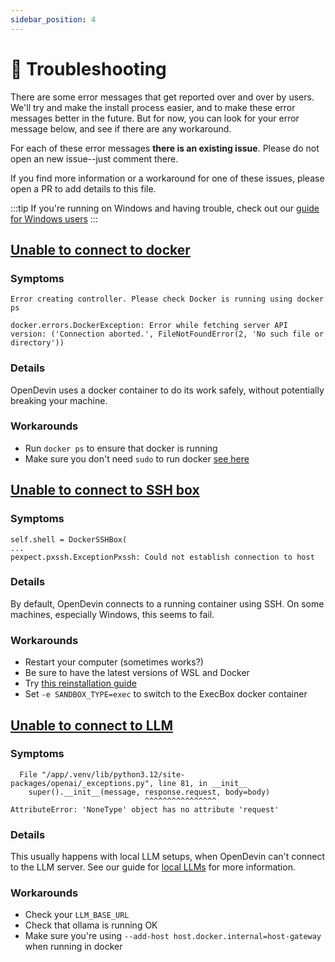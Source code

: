 ```yaml
---
sidebar_position: 4
---
```


# 🚧 Troubleshooting

There are some error messages that get reported over and over by users.
We'll try and make the install process easier, and to make these error messages
better in the future. But for now, you can look for your error message below,
and see if there are any workaround.

For each of these error messages **there is an existing issue**. Please do not
open an new issue--just comment there.

If you find more information or a workaround for one of these issues, please
open a PR to add details to this file.

:::tip
If you're running on Windows and having trouble, check out our [guide for Windows users](troubleshooting/windows)
:::

## [Unable to connect to docker](https://github.com/OpenDevin/OpenDevin/issues/1226)

### Symptoms

```
Error creating controller. Please check Docker is running using docker ps
```

```
docker.errors.DockerException: Error while fetching server API version: ('Connection aborted.', FileNotFoundError(2, 'No such file or directory'))
```

### Details

OpenDevin uses a docker container to do its work safely, without potentially breaking your machine.

### Workarounds

- Run `docker ps` to ensure that docker is running
- Make sure you don't need `sudo` to run docker [see here](https://www.baeldung.com/linux/docker-run-without-sudo)

## [Unable to connect to SSH box](https://github.com/OpenDevin/OpenDevin/issues/1156)

### Symptoms

```
self.shell = DockerSSHBox(
...
pexpect.pxssh.ExceptionPxssh: Could not establish connection to host
```

### Details

By default, OpenDevin connects to a running container using SSH. On some machines,
especially Windows, this seems to fail.

### Workarounds

- Restart your computer (sometimes works?)
- Be sure to have the latest versions of WSL and Docker
- Try [this reinstallation guide](https://github.com/OpenDevin/OpenDevin/issues/1156#issuecomment-2064549427)
- Set `-e SANDBOX_TYPE=exec` to switch to the ExecBox docker container

## [Unable to connect to LLM](https://github.com/OpenDevin/OpenDevin/issues/1208)

### Symptoms

```
  File "/app/.venv/lib/python3.12/site-packages/openai/_exceptions.py", line 81, in __init__
    super().__init__(message, response.request, body=body)
                              ^^^^^^^^^^^^^^^^
AttributeError: 'NoneType' object has no attribute 'request'
```

### Details

This usually happens with local LLM setups, when OpenDevin can't connect to the LLM server.
See our guide for [local LLMs](llms/localLLMs) for more information.

### Workarounds

- Check your `LLM_BASE_URL`
- Check that ollama is running OK
- Make sure you're using `--add-host host.docker.internal=host-gateway` when running in docker
